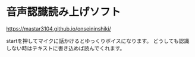# 音声認識読み上げソフト

https://mastar3104.github.io/onseininshiki/

startを押してマイクに話かけるとゆっくりボイスになります。
どうしても認識しない時はテキストに書き込めば読んでくれます。
